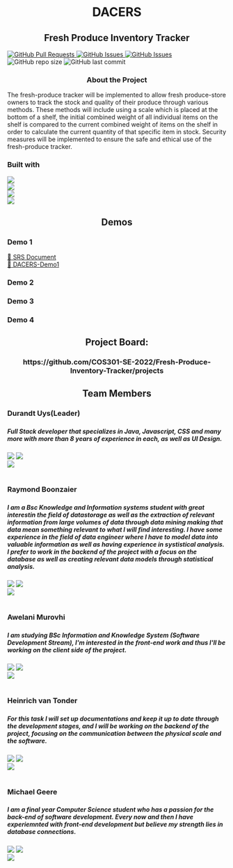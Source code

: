 <h1 align="center">DACERS</h1>
<h2 align="center">Fresh Produce Inventory Tracker</h1>
<div>
  <a href= "https://github.com/COS301-SE-2022/Fresh-Produce-Inventory-Tracker/pulls">
    <img alt="GitHub Pull Requests" src="https://img.shields.io/github/issues-pr/COS301-SE-2022/Fresh-Produce-Inventory-Tracker?style=plastic&logo=appveyor">
  </a>
  <a href = "https://github.com/COS301-SE-2022/Fresh-Produce-Inventory-Tracker/issues">
    <img alt="GitHub Issues" src="https://img.shields.io/github/issues/COS301-SE-2022/Japanese-Writing-Evaluator?style=plastic&logo=appveyor">
  </a>
  <a href = "https://github.com/COS301-SE-2022/Fresh-Produce-Inventory-Tracker/projects/1">
    <img alt="GitHub Issues" src="https://img.shields.io/badge/Project%20Board-3-blue">
  </a>
  <img alt="GitHub repo size" src="https://img.shields.io/github/repo-size/COS301-SE-2022/Fresh-Produce-Inventory-Tracker?style=plastic&logo=appveyor">
  <img alt="GitHub last commit" src="https://img.shields.io/github/last-commit/COS301-SE-2022/Fresh-Produce-Inventory-Tracker?color=orange&style=plastic&logo=appveyor">
</div>

<h3 align="center">About the Project</h2>
The fresh-produce tracker will be implemented to allow fresh produce-store owners to track the stock and quality of their produce through various methods. These methods will include using a scale which is placed at the bottom of a shelf, the initial combined weight of all individual items on the shelf is compared to the current combined weight of items on the shelf in order to calculate the current quantity of that specific item in stock. Security measures will be implemented to ensure the safe and ethical use of the fresh-produce tracker.

<h3>Built with</h3>
<a alt="Angular" href="https://angular.io/docs"><img src="https://img.shields.io/badge/Angular-DD0031?style=for-the-badge&logo=angular&logoColor=white" /> </a><br/>
<a alt="Ionic" href="https://ionicframework.com/docs"><img src="https://img.shields.io/badge/Ionic-3880FF?style=for-the-badge&logo=ionic&logoColor=white" />  </a><br/>
<a alt="aws" href="https://aws.amazon.com/?nc2=h_lg"><img src="https://img.shields.io/badge/Amazon AWS-FF9900?style=for-the-badge&logo=amazonaws&logoColor=white" /></a><br/>
<a alt="postgres" href=""><img src="https://img.shields.io/badge/MongoDB-4EA94B?style=for-the-badge&logo=mongodb&logoColor=white" /></a><br/>

<h2 align= "center">Demos</h2>
  <h3>Demo 1</h3>
   <a href = "https://github.com/COS301-SE-2022/Fresh-Produce-Inventory-Tracker/wiki/SRS">📄 SRS Document</a><br/>
   <a href = "https://drive.google.com/drive/folders/1PvKoXR9Rqcliww3BFeocqjb0qhR-7TGg?usp=sharing">🎥 DACERS-Demo1</a>
  <h3>Demo 2</h3>
  <h3>Demo 3</h3>
  <h3>Demo 4</h3>
  
<h2 align="center">Project Board:</h2>
  <h3 align="center">https://github.com/COS301-SE-2022/Fresh-Produce-Inventory-Tracker/projects</h3>
  
<h2 align="center">Team Members</h2>

<div>
    <h3>Durandt Uys(Leader)<h3>
      <h5>Full Stack developer that specializes in Java, Javascript, CSS and many more with more than 8 years of experience in each, as well as UI Design.</h5>
   <a href="https://www.linkedin.com/in/durandt-uys-97534115a"><img src="https://img.shields.io/badge/LinkedIn-0077B5?style=for-the-badge&logo=linkedin&logoColor=white" /></a>
    <a href="https://github.com/DurandtUys"> <img src="https://img.shields.io/badge/GitHub-100000?style=for-the-badge&logo=github&logoColor=white" /></a><br/>
    <img src="https://github-readme-stats.vercel.app/api?username=DurandtUys" />
</div>
<br/>
<div>
    <h3>Raymond Boonzaier<h3>
      <h5>I am a Bsc Knowledge and Information systems student with great interestin the field of datastorage as well as the extraction of relevant information from large volumes of data through data mining making that data mean something relevant to what I will find interesting. I have some experience in the field of data engineer where I have to model data into valuable information as well as having experience in systistical analysis. I prefer to work in the backend of the project with a focus on the database as well as creating relevant data models through statistical analysis.  </h5>
   <a href="https://www.linkedin.com/in/raymond-boonzaier-7b82bb239"><img src="https://img.shields.io/badge/LinkedIn-0077B5?style=for-the-badge&logo=linkedin&logoColor=white" /></a>
    <a href="https://github.com/Ray-net"> <img src="https://img.shields.io/badge/GitHub-100000?style=for-the-badge&logo=github&logoColor=white" /></a><br/>
    <img src="https://github-readme-stats.vercel.app/api?username=Ray-net" />
</div>
<br/>
<div>
    <h3>Awelani Murovhi<h3>
    <h5>I am studying BSc Information and Knowledge System (Software Development Stream), I'm interested in the front-end work and thus I'll be working on the client side of the project.</h5>
   <a href=""><img src="https://img.shields.io/badge/LinkedIn-0077B5?style=for-the-badge&logo=linkedin&logoColor=white" /></a>
    <a href="https://github.com/u18335412"> <img src="https://img.shields.io/badge/GitHub-100000?style=for-the-badge&logo=github&logoColor=white" /></a><br/>
    <img src="https://github-readme-stats.vercel.app/api?username=u18335412" />
</div>
<br/>
<div>
    <h3>Heinrich van Tonder<h3>
      <h5>For this task I will set up documentations and keep it up to date through the development stages, and I will be working on the backend of the project, focusing on the communication between the physical scale and the software.   </h5>
      <a href="https://www.linkedin.com/in/heinrich-van-tonder-07771623a9"><img src="https://img.shields.io/badge/LinkedIn-0077B5?style=for-the-badge&logo=linkedin&logoColor=white" /></a>
    <a href="https://github.com/PapHein69"> <img src="https://img.shields.io/badge/GitHub-100000?style=for-the-badge&logo=github&logoColor=white" /></a><br/>
    <img src="https://github-readme-stats.vercel.app/api?username=PapHein69" />
</div>
<br/>
<div>
    <h3>Michael Geere<h3>
      <h5>I am a final year Computer Science student who has a passion for the back-end of software development. Every now and then I have experiemnted with front-end development but believe my strength lies in database connections.  </h5>
   <a href="https://www.linkedin.com/in/michael-geere-b8271323a/"><img src="https://img.shields.io/badge/LinkedIn-0077B5?style=for-the-badge&logo=linkedin&logoColor=white" /></a>
    <a href="https://github.com/michaelgeere"> <img src="https://img.shields.io/badge/GitHub-100000?style=for-the-badge&logo=github&logoColor=white" /></a><br/>
    <img src="https://github-readme-stats.vercel.app/api?username=michaelgeere" />
</div>
